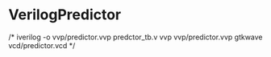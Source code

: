 # VerilogPredictor

/*
iverilog -o vvp/predictor.vvp predctor_tb.v
vvp vvp/predictor.vvp
gtkwave vcd/predictor.vcd
*/